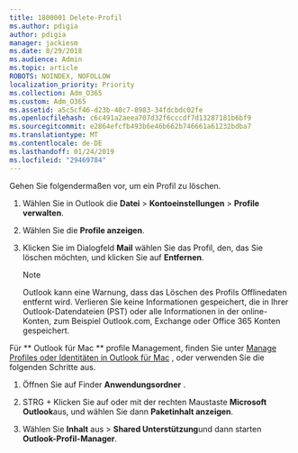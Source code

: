 ```yaml
---
title: 1800001 Delete-Profil
ms.author: pdigia
author: pdigia
manager: jackiesm
ms.date: 8/29/2018
ms.audience: Admin
ms.topic: article
ROBOTS: NOINDEX, NOFOLLOW
localization_priority: Priority
ms.collection: Adm_O365
ms.custom: Adm_O365
ms.assetid: a5c5cf46-d23b-40c7-8983-34fdcbdc02fe
ms.openlocfilehash: c6c491a2aeea707d32f6cccdf7d13287181b6bf9
ms.sourcegitcommit: e2864efcfb493b6e46b662b746661a61232bdba7
ms.translationtype: MT
ms.contentlocale: de-DE
ms.lasthandoff: 01/24/2019
ms.locfileid: "29469784"
---
```

Gehen Sie folgendermaßen vor, um ein Profil zu löschen.
  
1. Wählen Sie in Outlook die **Datei** \> **Kontoeinstellungen** \> **Profile verwalten**.
    
2. Wählen Sie die **Profile anzeigen**.
    
3. Klicken Sie im Dialogfeld **Mail** wählen Sie das Profil, den, das Sie löschen möchten, und klicken Sie auf **Entfernen**.
    
    > [!NOTE]
    > Outlook kann eine Warnung, dass das Löschen des Profils Offlinedaten entfernt wird. Verlieren Sie keine Informationen gespeichert, die in Ihrer Outlook-Datendateien (PST) oder alle Informationen in der online-Konten, zum Beispiel Outlook.com, Exchange oder Office 365 Konten gespeichert. 
  
Für ** Outlook für Mac ** profile Management, finden Sie unter [Manage Profiles oder Identitäten in Outlook für Mac](https://support.office.com/article/fed2a955-74df-4a24-bef6-78a426958c4c.aspx) , oder verwenden Sie die folgenden Schritte aus. 
  
1. Öffnen Sie auf Finder **Anwendungsordner** . 
    
2. STRG + Klicken Sie auf oder mit der rechten Maustaste **Microsoft Outlook**aus, und wählen Sie dann **Paketinhalt anzeigen**.
    
3. Wählen Sie **Inhalt** aus \> **Shared Unterstützung**und dann starten **Outlook-Profil-Manager**.
    

